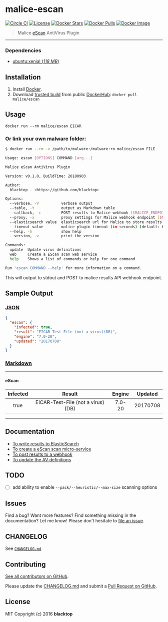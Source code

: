 # malice-escan

[![Circle CI](https://circleci.com/gh/malice-plugins/escan.png?style=shield)](https://circleci.com/gh/malice-plugins/escan)
[![License](http://img.shields.io/:license-mit-blue.svg)](http://doge.mit-license.org)
[![Docker Stars](https://img.shields.io/docker/stars/malice/escan.svg)](https://hub.docker.com/r/malice/escan/)
[![Docker Pulls](https://img.shields.io/docker/pulls/malice/escan.svg)](https://hub.docker.com/r/malice/escan/)
[![Docker Image](https://img.shields.io/badge/docker%20image-1.4GB-blue.svg)](https://hub.docker.com/r/malice/escan/)

> Malice [eScan](https://escanav.com/en/linux-antivirus/antivirus-for-linux-file-servers.asp) AntiVirus Plugin

---

### Dependencies

- [ubuntu:xenial (_118 MB_\)](https://hub.docker.com/_/ubuntu/)

## Installation

1. Install [Docker](https://www.docker.io/).
2. Download [trusted build](https://hub.docker.com/r/malice/escan/) from public [DockerHub](https://hub.docker.com): `docker pull malice/escan`

## Usage

```
docker run --rm malice/escan EICAR
```

### Or link your own malware folder:

```bash
$ docker run --rm -v /path/to/malware:/malware:ro malice/escan FILE

Usage: escan [OPTIONS] COMMAND [arg...]

Malice eScan AntiVirus Plugin

Version: v0.1.0, BuildTime: 20180903

Author:
  blacktop - <https://github.com/blacktop>

Options:
  --verbose, -V          verbose output
  --table, -t            output as Markdown table
  --callback, -c         POST results to Malice webhook [$MALICE_ENDPOINT]
  --proxy, -x            proxy settings for Malice webhook endpoint [$MALICE_PROXY]
  --elasticsearch value  elasticsearch url for Malice to store results [$MALICE_ELASTICSEARCH_URL]
  --timeout value        malice plugin timeout (in seconds) (default: 60) [$MALICE_TIMEOUT]
  --help, -h             show help
  --version, -v          print the version

Commands:
  update  Update virus definitions
  web     Create a EScan scan web service
  help    Shows a list of commands or help for one command

Run 'escan COMMAND --help' for more information on a command.
```

This will output to stdout and POST to malice results API webhook endpoint.

## Sample Output

### [JSON](https://github.com/malice-plugins/escan/blob/master/docs/results.json)

```json
{
  "escan": {
    "infected": true,
    "result": "EICAR-Test-File (not a virus)(DB)",
    "engine": "7.0-20",
    "updated": "20170708"
  }
}
```

### [Markdown](https://github.com/malice-plugins/escan/blob/master/docs/SAMPLE.md)

---

#### eScan

| Infected |              Result               | Engine | Updated  |
| :------: | :-------------------------------: | :----: | :------: |
|   true   | EICAR-Test-File (not a virus)(DB) | 7.0-20 | 20170708 |

---

## Documentation

- [To write results to ElasticSearch](https://github.com/malice-plugins/escan/blob/master/docs/elasticsearch.md)
- [To create a eScan scan micro-service](https://github.com/malice-plugins/escan/blob/master/docs/web.md)
- [To post results to a webhook](https://github.com/malice-plugins/escan/blob/master/docs/callback.md)
- [To update the AV definitions](https://github.com/malice-plugins/escan/blob/master/docs/update.md)

## TODO

- [ ] add ability to enable `--pack/--heuristic/--max-size` scanning options

## Issues

Find a bug? Want more features? Find something missing in the documentation? Let me know! Please don't hesitate to [file an issue](https://github.com/malice-plugins/escan/issues/new).

## CHANGELOG

See [`CHANGELOG.md`](https://github.com/malice-plugins/escan/blob/master/CHANGELOG.md)

## Contributing

[See all contributors on GitHub](https://github.com/malice-plugins/escan/graphs/contributors).

Please update the [CHANGELOG.md](https://github.com/malice-plugins/escan/blob/master/CHANGELOG.md) and submit a [Pull Request on GitHub](https://help.github.com/articles/using-pull-requests/).

## License

MIT Copyright (c) 2016 **blacktop**
